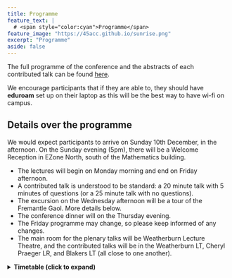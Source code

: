 ```yaml
---
title: Programme
feature_text: | 
  # <span style="color:cyan">Programme</span>
feature_image: "https://45acc.github.io/sunrise.png"
excerpt: "Programme"
aside: false
---
```


The full programme of the conference and the abstracts of each contributed talk can be found [here](45ACC_Abstracts_Booklet.pdf).

We encourage participants that if they are able to, they should have **eduroam** set up on their laptop as this will be the best way to have wi-fi on campus.

## Details over the programme

We would expect participants to arrive on Sunday 10th December, in the afternoon.
On the Sunday evening (5pm), there will be a Welcome Reception in EZone North, south of the Mathematics building.

- The lectures will begin on Monday morning and end on Friday afternoon.
- A contributed talk is understood to be standard: a 20 minute talk with 5 minutes of questions (or a 25 minute talk with no questions).
- The excursion on the Wednesday afternoon will be a tour of the Fremantle Gaol. More details below.
- The conference dinner will on the Thursday evening.
- The Friday programme may change, so please keep informed of any changes.
- The main room for the plenary talks will be Weatherburn Lecture Theatre, and the contributed talks will be in the Weatherburn LT, Cheryl Praeger LR, and Blakers LT (all close to one another).

<details>
<summary>
  <b>Timetable (click to expand)</b>
</summary>

The morning and afternoon teas will be in the Monadelphous Integrated Learning Centre (MILC), just east of the lecture venues. For lunch, you're on your own!
  
<h3 class="unnumbered" id="sunday">Sunday (evening)</h3>

Registration and Welcome Reception (EZone): 17:00 — 19:00.

<h3 class="unnumbered" id="monday">Monday</h3>

|    | **Weatherburn LT**   | **Blakers LT**      | **Praeger LR**  |
|:---:|:---:|:---:|:---:|
| 8.00 -- 8.45   | Registration         |            |     |
| 8.45 -- 9.00   | Opening address      |     |                 |
| 9.00 -- 10:00  | [Gabriel Verret](slides/Verret.pdf)     |                     |                 |
| 10.00 -- 10.30  | :coffee: `Morning tea (MILC)` :coffee: | | |
| 10.30 -- 11.00 | [Chen\*](slides/Chen.pdf)               | [Bastida\*](slides/Bastida.pdf)           |           |
| 11.00 -- 11.30 | Ding\*     | [Tangjai](slides/Tangjai.pdf)    | [Wang\*](slides/Wang.pdf)          |]
| 11.30 -- 12.00 | [Zhang*](slides/ZZhang.pdf)  | [Lehner](slides/Lehner.pdf)      | [Yost](slides/Yost.pdf)    |
| 12.00 -- 12.30 | [Dacaymat\*](slides/Dacaymat.pdf)   | [Semple](slides/Semple.pdf)  | [Umar](slides/Umar.pdf)            |
| 12.30 -- 14.30 | `Lunch break`                                       
| 14.30 -- 15.30 | [Nina Kamčev (CMSA Prize Winner)](slides/Kamcev.pptx)  |                     |                 |
| 15.30 -- 16.00 | :coffee: `Afternoon tea (MILC)` :coffee:     |                     |                 |
| 16.00 -- 16.30 | [Basit](slides/Basit.pdf)     | Bunjamin\*          |                 |
| 16.30 -- 17.00 | [Liebenau](slides/Liebenau.pdf)     | Mitchell\*          |                 |
| 17.00 -- 17.30 | Hasunuma   | [Lacaze-Masmonteil\*](slides/Lacaze-Masmonteil.pdf) |                 |


<h3 class="unnumbered" id="tuesday">Tuesday</h3>

|                | **Weatherburn LT** | **Blakers LT** |
|:---:|:---:|:---:|
| 9.00 -- 10:00  | [Krystal Guo](slides/Guo.pdf)      |                |
| 10.00 -- 10.30 | :coffee: `Morning tea (MILC)` :coffee:        |                |
| 10.30 -- 11.00 | [Hickingbotham\*](slides/Hickingbotham.pdf)    | [Briones](slides/Briones.pdf)        |
| 11.00 -- 11.30 | [Distel\*](slides/Distel.pdf)           | [Mammoliti](slides/Mammoliti.pdf)      |
| 11.30 -- 12.00 | [Brettell](slides/Brettell.pdf)           | [Ernst\*](slides/Ernst.pdf)       |
| 12:00 -- 12:30 | Wood               | [Klawuhn\*](slides/Klawuhn.pdf)     |
| 12.30 -- 14.30 | `Lunch break`        |                |
| 14.30 -- 15.30 | [Gary Greaves](slides/Greaves.pdf)     |                |
| 15.30 -- 16.00 | :coffee: `Afternoon tea (MILC)` :coffee:       |                |
| 16.00 -- 16.30 | [Allsop\*](slides/Allsop.pdf)        | Imamura        |
| 16.30 -- 17.00 | [Ghafari Baghestani\*](slides/Ghafari.pdf)       | [Kawabuchi](slides/Kawabuchi.pdf)     |
| 17.00 -- 17.30 | CMSA AGM           |                |


<h3 class="unnumbered" id="wednesday">Wednesday</h3>

|                | **Weatherburn LT** | **Blakers LT** |
|:---:|:---:|:---:|
| 9.00 -- 10:00  | [André Kündgen](slides/Kundgen.pdf)   |                |
| 10.00 -- 10.30 | :coffee: `Morning tea (MILC)` :coffee:       |                |
| 10.30 -- 11.00 | [Arumugam\*](slides/Arumugam.pdf)           | Maruta         |
| 11.00 -- 11.30 | [Syrotiuk](slides/Syrotiuk.pdf)        | Yasufuku       |
| 11.30 -- 12.00 | [Hirao](slides/Hirao.pdf)             | [Hafidh\*](slides/Hafidh.pdf)       |
| 12.00 -- 12:30 | [Hawtin](slides/Hawtin.pdf)          | [Zhang\*](slides/CZhang.pdf)        |
| 12.30 -- 13.30 | `Lunch break`        |                |
| 14.00 -- 17.00 | *Excursion*  :bus:    |                |


<h3 class="unnumbered" id="thursday">Thursday</h3>

|                | **Weatherburn LT**       | **Blakers LT** |
|:---:|:---:|:---:|
| 9.00 -- 10:00  | Tibor Szabó          |                |
| 10.00 -- 10.30 | :coffee: `Morning tea (MILC)` :coffee:             |                |
| 10.30 -- 11.00 | [Gentle\*](slides/Gentle.pdf)      | [Gunasekara](slides/Gunasekara.pdf)     |
| 11.00 -- 11.30 | [Miura](slides/Miura.pdf)                   | [Mitrović\*](slides/Mitrovic.pdf)        |
| 11.30 -- 12.00 | [Lia](slides/Lia.pdf)      | [Smith\*](slides/Smith.pdf)       |
| 12.00 -- 12.30 | [De Beule](slides/DeBeule.pdf)               | Li\*           |
| 12.30 -- 14.30 | `Lunch break`             |                |
| 14.30 -- 15.30 | Geertrui Van de Voorde |                |
| 15.30 -- 16.00 | :coffee: `Afternoon tea (MILC)` :coffee:             |                |
| 16.00 -- 16.30 | [McKay](slides/McKay.pdf)               |                |
| 16.30 -- 17.00 | [Colbourn](slides/Colbourn.pdf)             |                |
| 17.00 -- 17.30 | [Wanless](slides/Wanless.pdf)               |                |

18.30: Conference dinner (UniClub)


<h3 class="unnumbered" id="friday">Friday</h3>

|        | **Weatherburn LT**  | **Blakers LT** |
|:---:|:---:|:---:|
| 9.00 -- 10:00  | [Sara Davies](slides/Davies.pdf)       |                |
| 10.00 -- 10.30 | :coffee: `Morning tea (MILC)` :coffee:        |                |
| 10.30 -- 11.00 | [Kaemawichanurat](slides/Kaemawichanurat.pdf)    | [Popiel](slides/Popiel.pdf)         |
| 11.00 -- 11.30 | Greenhill           | [Freedman](slides/Freedman.pdf)       |
| 11.30 -- 12.00 | [Isaev](slides/Isaev.pdf)               | [Lansdown](slides/Lansdown.pdf)       |
| 12.00 -- 12.30 | [Satake](slides/Satake.pdf) | |
| 12.00 -- 14.30 | `Lunch break`        |                |
| 14.30 -- 15.30 | [Padraig Ó Catháin](slides/OCathain.pdf) |                |
| 15.30 -- 16.00 | :coffee: `Afternoon tea (MILC)` :coffee:       |                |

</details>




